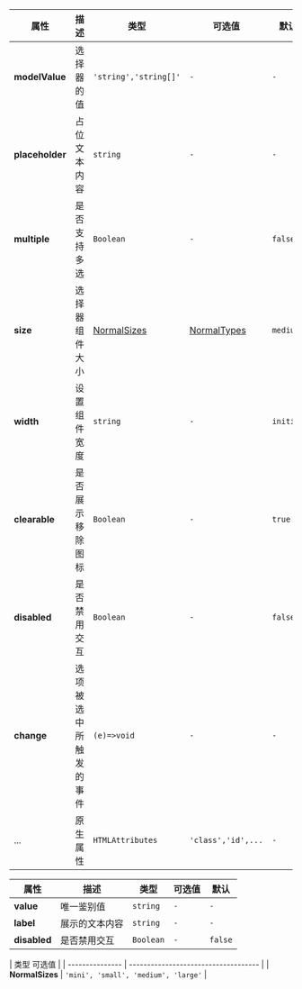 <playground
title="默认的"
name="ex-select-default"
/>

<playground
  title="多选的"
  desc="组件支持同时选中多个值"
  name="ex-select-multiple"
/>

<playground
  title="禁用的"
  desc="禁用所有的交互"
  name="ex-select-disabled"
/>

<playground
  title="禁用选项"
  desc="禁用指定的选项"
  name="ex-select-disableOption"
/>

<fe-attributes>

<fe-attributes-title title="Select Props" />

| 属性            | 描述                   | 类型                        | 可选值                      | 默认      |
| --------------- | ---------------------- | --------------------------- | --------------------------- | --------- |
| **modelValue**  | 选择器的值             | `'string','string[]'`       | `-`                         | `-`       |
| **placeholder** | 占位文本内容           | `string`                    | `-`                         | `-`       |
| **multiple**    | 是否支持多选           | `Boolean`                   | `-`                         | `false`   |
| **size**        | 选择器组件大小         | [NormalSizes](#normalsizes) | [NormalTypes](#normalsizes) | `medium`  |
| **width**       | 设置组件宽度           | `string`                    | `-`                         | `initial` |
| **clearable**   | 是否展示移除图标       | `Boolean`                   | `-`                         | `true`    |
| **disabled**    | 是否禁用交互           | `Boolean`                   | `-`                         | `false`   |
| **change**      | 选项被选中所触发的事件 | `(e)=>void`                 | `-`                         | `-`       |
| ...             | 原生属性               | `HTMLAttributes`            | `'class','id',...`          | `-`       |

</fe-attributes>

<fe-attributes>

<fe-attributes-title title="Option Props" />

| 属性         | 描述           | 类型      | 可选值 | 默认    |
| ------------ | -------------- | --------- | ------ | ------- |
| **value**    | 唯一鉴别值     | `string`  | `-`    | `-`     |
| **label**    | 展示的文本内容 | `string`  | `-`    | `-`     |
| **disabled** | 是否禁用交互   | `Boolean` | `-`    | `false` |

</fe-attributes>

<fe-attributes>

<fe-attributes-title title="NormalSizes" />

| 类型 可选值     |
| --------------- | ------------------------------------ |
| **NormalSizes** | `'mini', 'small', 'medium', 'large'` |

</fe-attributes>
